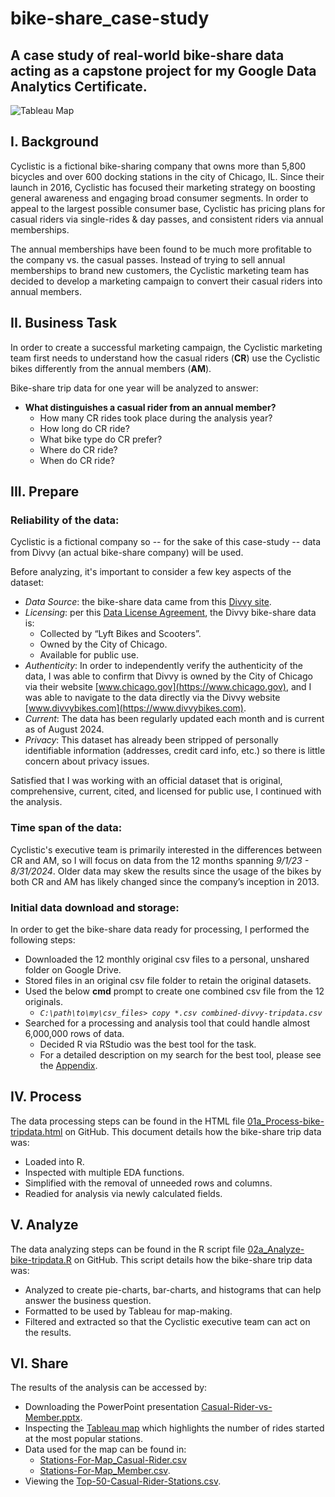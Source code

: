 # bike-share_case-study
## A case study of real-world bike-share data acting as a capstone project for my Google Data Analytics Certificate.

![Tableau Map](https://drive.google.com/file/d/1bPFttO5RU8FudxSmCibEroFeHRusWPQn/view?usp=sharing)

## I. Background
Cyclistic is a fictional bike-sharing company that owns more than 5,800 bicycles and over 600 docking stations in the city of Chicago, IL.  Since their launch in 2016, Cyclistic has focused their marketing strategy on boosting general awareness and engaging broad consumer segments.  In order to appeal to the largest possible consumer base, Cyclistic has pricing plans for casual riders  via single-rides & day passes, and consistent riders via annual memberships.

The annual memberships have been found to be much more profitable to the company vs. the casual passes.  Instead of trying to sell annual memberships to brand new customers, the Cyclistic marketing team has decided to develop a marketing campaign to convert their casual riders into annual members.


## II. Business Task
In order to create a successful marketing campaign, the Cyclistic marketing team first needs to understand how the casual riders (**CR**) use the Cyclistic bikes differently from the annual members (**AM**).

Bike-share trip data for one year will be analyzed to answer:

- **What distinguishes a casual rider from an annual member?**
  - How many CR rides took place during the analysis year?
  - How long do CR ride?
  - What bike type do CR prefer?
  - Where do CR ride?
  - When do CR ride?


## III. Prepare
### Reliability of the data:
Cyclistic is a fictional company so -- for the sake of this case-study -- data from Divvy (an actual bike-share company) will be used.

Before analyzing, it's important to consider a few key aspects of the dataset:

- *Data Source*: the bike-share data came from this [Divvy site](https://divvy-tripdata.s3.amazonaws.com/index.html).
- *Licensing*: per this [Data License Agreement](https://divvybikes.com/data-license-agreement), the Divvy bike-share data is:
  - Collected by “Lyft Bikes and Scooters”.
  - Owned by the City of Chicago.
  - Available for public use.
- *Authenticity*: In order to independently verify the authenticity of the data, I was able to confirm that Divvy is owned by the City of Chicago via their website [www.chicago.gov](https://www.chicago.gov), and I was able to navigate to the data directly via the Divvy website [www.divvybikes.com](https://www.divvybikes.com).
- *Current*: The data has been regularly updated each month and is current as of August 2024.
- *Privacy*: This dataset has already been stripped of personally identifiable information (addresses, credit card info, etc.) so there is little concern about privacy issues.

Satisfied that I was working with an official dataset that is original, comprehensive, current, cited, and licensed for public use, I continued with the analysis.

### Time span of the data:
Cyclistic's executive team is primarily interested in the differences between CR and AM, so I will focus on data from the 12 months spanning *9/1/23 - 8/31/2024*.  Older data may skew the results since the usage of the bikes by both CR and AM has likely changed since the company’s inception in 2013.

### Initial data download and storage:
In order to get the bike-share data ready for processing, I performed the following steps:
- Downloaded the 12 monthly original csv files to a personal, unshared folder on Google Drive.
- Stored files in an original csv file folder to retain the original datasets.
- Used the below **cmd** prompt to create one combined csv file from the 12 originals.
  - *`C:\path\to\my\csv_files> copy *.csv combined-divvy-tripdata.csv`*
- Searched for a processing and analysis tool that could handle almost 6,000,000 rows of data.
  - Decided R via RStudio was the best tool for the task.
  - For a detailed description on my search for the best tool, please see the [Appendix](https://github.com/MikeDavidG2/bike-share_case-study/blob/main/04a_Appendix_bike-share_case-study.pdf).


## IV. Process
The data processing steps can be found in the HTML file [01a_Process-bike-tripdata.html](https://mikedavidg2.github.io/bike-share_case-study/01a_Process-bike-tripdata.html) on GitHub.  This document details how the bike-share trip data was:
- Loaded into R.
- Inspected with multiple EDA functions.
- Simplified with the removal of unneeded rows and columns.
- Readied for analysis via newly calculated fields.


## V. Analyze
The data analyzing steps can be found in the R script file [02a_Analyze-bike-tripdata.R](https://github.com/MikeDavidG2/bike-share_case-study/blob/main/02a_Analyze-bike-tripdata.R) on GitHub.  This script details how the bike-share trip data was:
- Analyzed to create pie-charts, bar-charts, and histograms that can help answer the business question.
- Formatted to be used by Tableau for map-making.
- Filtered and extracted so that the Cyclistic executive team can act on the results.

## VI. Share
The results of the analysis can be accessed by:
- Downloading the PowerPoint presentation [Casual-Rider-vs-Member.pptx](https://github.com/MikeDavidG2/bike-share_case-study/blob/main/03a_Results_Casual-Rider-vs-Member.pptx).
- Inspecting the [Tableau map](https://public.tableau.com/app/profile/michael.grue4932/viz/DivvyBikeTrips-Chicago/CasualRiders) which highlights the number of rides started at the most popular stations.
- Data used for the map can be found in:
  - [Stations-For-Map_Casual-Rider.csv](https://github.com/MikeDavidG2/bike-share_case-study/blob/main/03c_Results_Stations-For-Map_Casual-Rider.csv)
  - [Stations-For-Map_Member.csv](https://github.com/MikeDavidG2/bike-share_case-study/blob/main/03d_Results_Stations-For-Map_Member.csv).
- Viewing the [Top-50-Casual-Rider-Stations.csv](https://github.com/MikeDavidG2/bike-share_case-study/blob/main/03b_Results_Top-50-Casual-Rider-Stations.csv).
